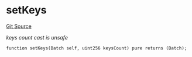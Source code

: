 # setKeys
[Git Source](https://github.com/lidofinance/community-staking-module/blob/86cbb28dad521bfac5576c8a7b405bc33b32f44d/src/lib/QueueLib.sol)

*keys count cast is unsafe*


```solidity
function setKeys(Batch self, uint256 keysCount) pure returns (Batch);
```

